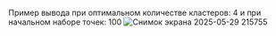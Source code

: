 Пример вывода при оптимальном количестве кластеров: 4 и при начальном наборе точек: 100
![Снимок экрана 2025-05-29 215755](https://github.com/user-attachments/assets/86757299-d85b-41cb-b745-1cea56717f08)


